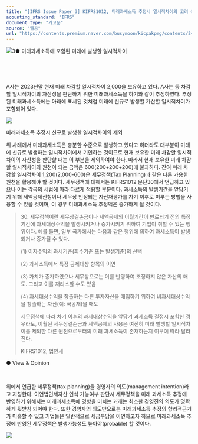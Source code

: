 ```yaml
---
title: "[IFRS Issue Paper_3] KIFRS1012, 미래과세소득 추정시 일시적차이의 고려 ②"
acounting_standard: "IFRS"
document_type: "기고문"
source: "엘곰"
url: "https://contents.premium.naver.com/busymoon/kicpakpmg/contents/240301151457310ps"
---
```

![](https://n2.news.naver.com/l.gif?type=content)3● 미래과세소득에 포함된 미래에 발생할 일시적차이

​

​

A사는 2023년말 현재 미래 차감할 일시적차이 2,000을 보유하고 있다. A사는 동 차감할 일시적차이의 자산성을 판단하기 위한 미래과세소득을 하기와 같이 추정하였다. 추정된 미래과세소득에는 아래에 표시된 것처럼 미래에 신규로 발생할 가산할 일시적차이가 포함되어 있다.

![](https://dthumb-phinf.pstatic.net/dthumb?src=%22https://blogfiles.pstatic.net/MjAyNDAyMjlfNDQg/MDAxNzA5MTc0OTM3NTYz.1qS6p-sUucNes4bO9gPna5BtmYDcyV-eOfpejdfO8ggg.4u8RPwzSRjg7FCg3oa1TQ-sPbOaJQCQmF99W4shoep8g.PNG/image.png?type=w1%22&service=scs&type=w800)

미래과세소득 추정시 신규로 발생한 일시적차이의 제외

위 사례에서 미래과세소득은 충분한 수준으로 발생하고 있다고 하더라도 대부분이 미래에 신규로 발생하는 일시적차이에서 기인하는 것이므로 현재 보유한 미래 차감할 일시적차이의 자산성을 판단할 때는 이 부분을 제외하여야 한다. 따라서 현재 보유한 미래 차감할 일시적차이의 원천이 되는 금액은 600(200+200+200)에 불과하다. 잔여 미래 차감할 일시적차이 1,200(2,000-600)은 세무정책(Tax Planning)과 같은 다른 가용한 원천을 활용해야 할 것이다. 세무정책에 대해서는 KIFRS1012 문단30에서 언급하고 있으나 이는 각국의 세법에 따라 다르게 적용할 부분이다. 과세소득의 발생기간을 앞당기기 위해 세액공제신청이나 세무상 인정되는 자산재평가를 차기 이후로 미루는 방법을 사용할 수 있을 것이며, 이 경우 미래과세소득 추정액은 증가하게 될 것이다.

> 30\. 세무정책이란 세무상결손금이나 세액공제의 이월기간이 만료되기 전의 특정 기간에 과세대상수익을 발생시키거나 증가시키기 위하여 기업이 취할 수 있는 행위이다. 예를 들면, 일부 국가에서는 다음과 같은 행위에 의하여 과세소득이 발생되거나 증가될 수 있다.
> 
> (1) 이자수익의 과세기준(회수기준 또는 발생기준)의 선택
> 
> (2) 과세소득에서 특정 공제대상 항목의 이연
> 
> (3) 가치가 증가하였으나 세무상으로는 이를 반영하여 조정하지 않은 자산의 매도. 그리고 이를 재리스할 수도 있음
> 
> (4) 과세대상수익을 창출하는 다른 투자자산을 매입하기 위하여 비과세대상수익을 창출하는 자산(예: 국공채)을 매도
> 
> 세무정책에 따라 차기 이후의 과세대상수익을 앞당겨 과세소득 결정시 포함한 경우라도, 이월된 세무상결손금과 세액공제의 사용은 여전히 미래 발생할 일시적차이를 제외한 다른 원천으로부터의 미래 과세소득이 존재하는지 여부에 따라 달라진다.
> 
> KIFRS1012, 법인세

● View & Opinion

​

위에서 언급한 세무정책(tax planning)을 경영자의 의도(management intention)라고 지칭한다. 이연법인세자산 인식 가능여부 판단시 세무정책을 미래 과세소득 추정에 반영하기 위해서는 미래과세소득에 영향을 미치는 거래는 최소한 경영진의 의도가 명확하게 뒷받침 되어야 한다. 또한 경영자의 의도만으로는 미래과세소득 추정의 합리적근거가 미흡할 수 있고 기업들은 일반적으로 세금부담을 이연하고자 하므로 미래과세소득 추정에 반영된 세무정책은 발생가능성도 높아야(probable) 할 것이다.

![](https://dthumb-phinf.pstatic.net/dthumb?src=%22https://storep-phinf.pstatic.net/cafe_004/original_3.png?type=p100_100%22&service=scs&type=w800)

​